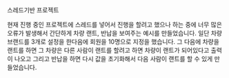 스레드기반 프로젝트

현재 진행 중인 프로젝트에 스레드를 넣어서 진행을 할려고 했으나 하는 중에 너무 많은 오류가 발생해서 간단하게 차량 랜트, 반납을 보여주는 예시를 만들었습니다. 일단 차량 브랜드를 3개로 설정을 한다음에 회원을 10명으로 지정을 했습니다. 그 다음에 차량을 랜트를 하면 그 차량은 다른 사람이 랜트를 할려고 하면 차량이 랜트가 되어있다고 출력이 나오고 그리고 반납을 하면 다시 값을 초기화해서 다음 사람이 랜트를 할 수 있게 만들었습니다. 
